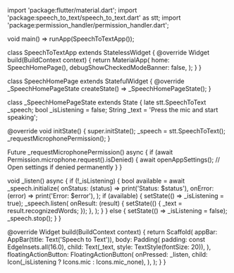 import 'package:flutter/material.dart';
import 'package:speech_to_text/speech_to_text.dart' as stt;
import 'package:permission_handler/permission_handler.dart';

void main() => runApp(SpeechToTextApp());

class SpeechToTextApp extends StatelessWidget {
  @override
  Widget build(BuildContext context) {
    return MaterialApp(
      home: SpeechHomePage(),
      debugShowCheckedModeBanner: false,
    );
  }
}

class SpeechHomePage extends StatefulWidget {
  @override
  _SpeechHomePageState createState() => _SpeechHomePageState();
}

class _SpeechHomePageState extends State<SpeechHomePage> {
  late stt.SpeechToText _speech;
  bool _isListening = false;
  String _text = 'Press the mic and start speaking';

  @override
  void initState() {
    super.initState();
    _speech = stt.SpeechToText();
    _requestMicrophonePermission();
  }

  Future<void> _requestMicrophonePermission() async {
    if (await Permission.microphone.request().isDenied) {
      await openAppSettings(); // Open settings if denied permanently
    }
  }

  void _listen() async {
    if (!_isListening) {
      bool available = await _speech.initialize(
        onStatus: (status) => print('Status: $status'),
        onError: (error) => print('Error: $error'),
      );
      if (available) {
        setState(() => _isListening = true);
        _speech.listen(
          onResult: (result) {
            setState(() {
              _text = result.recognizedWords;
            });
          },
        );
      }
    } else {
      setState(() => _isListening = false);
      _speech.stop();
    }
  }

  @override
  Widget build(BuildContext context) {
    return Scaffold(
      appBar: AppBar(title: Text('Speech to Text')),
      body: Padding(
        padding: const EdgeInsets.all(16.0),
        child: Text(_text, style: TextStyle(fontSize: 20)),
      ),
      floatingActionButton: FloatingActionButton(
        onPressed: _listen,
        child: Icon(_isListening ? Icons.mic : Icons.mic_none),
      ),
    );
  }
}
